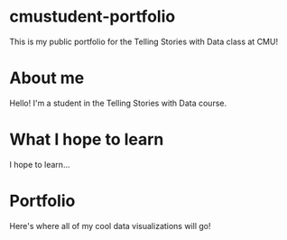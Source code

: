 # cmustudent-portfolio
This is my public portfolio for the Telling Stories with Data class at CMU!

# About me
Hello!  I'm a student in the Telling Stories with Data course.  

# What I hope to learn
I hope to learn...

# Portfolio
Here's where all of my cool data visualizations will go!
